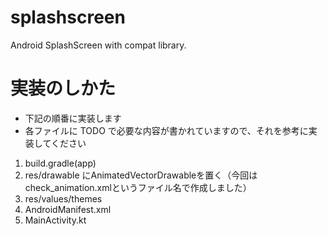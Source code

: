 # splashscreen
Android SplashScreen with compat library.

# 実装のしかた
* 下記の順番に実装します
* 各ファイルに TODO で必要な内容が書かれていますので、それを参考に実装してください

1. build.gradle(app)
2. res/drawable にAnimatedVectorDrawableを置く（今回はcheck_animation.xmlというファイル名で作成しました）
3. res/values/themes
4. AndroidManifest.xml
5. MainActivity.kt

